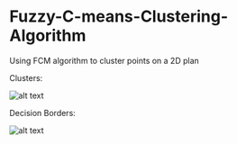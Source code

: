 # Fuzzy-C-means-Clustering-Algorithm
Using FCM algorithm to cluster points on a 2D plan

Clusters:

![alt text](https://github.com/matinaghaei/Fuzzy-C-means-Clustering-Algorithm/blob/master/clusters.png?raw=true)

Decision Borders:

![alt text](https://github.com/matinaghaei/Fuzzy-C-means-Clustering-Algorithm/blob/master/borders.png?raw=true)
